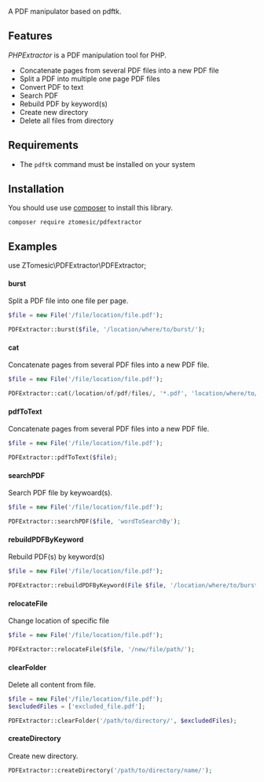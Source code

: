 A PDF manipulator based on pdftk.

## Features

*PHPExtractor* is a PDF manipulation tool for PHP.

 * Concatenate pages from several PDF files into a new PDF file
 * Split a PDF into multiple one page PDF files
 * Convert PDF to text
 * Search PDF
 * Rebuild PDF by keyword(s)
 * Create new directory
 * Delete all files from directory

## Requirements

 * The `pdftk` command must be installed on your system

## Installation

You should use use [composer](https://getcomposer.org/) to install this library.

```
composer require ztomesic/pdfextractor
```

## Examples

use ZTomesic\PDFExtractor\PDFExtractor;

#### burst

Split a PDF file into one file per page.

```php
$file = new File('/file/location/file.pdf');

PDFExtractor::burst($file, '/location/where/to/burst/');

```

#### cat

Concatenate pages from several PDF files into a new PDF file.

```php
$file = new File('/file/location/file.pdf');

PDFExtractor::cat(/location/of/pdf/files/, '*.pdf', 'location/where/to/save/name_of_new_file.pdf');

```

#### pdfToText

Concatenate pages from several PDF files into a new PDF file.

```php
$file = new File('/file/location/file.pdf');

PDFExtractor::pdfToText($file);

```

#### searchPDF

Search PDF file by keywoard(s).

```php
$file = new File('/file/location/file.pdf');

PDFExtractor::searchPDF($file, 'wordToSearchBy');

```

#### rebuildPDFByKeyword

Rebuild PDF(s) by keyword(s)

```php
$file = new File('/file/location/file.pdf');

PDFExtractor::rebuildPDFByKeyword(File $file, '/location/where/to/burst/', /location/where/to/rebuild/, 'keyword_to_rebuild_by');

```

#### relocateFile

Change location of specific file

```php
$file = new File('/file/location/file.pdf');

PDFExtractor::relocateFile($file, '/new/file/path/');

```

#### clearFolder

Delete all content from file.

```php
$file = new File('/file/location/file.pdf');
$excludedFiles = ['excluded_file.pdf'];

PDFExtractor::clearFolder('/path/to/directory/', $excludedFiles);

```

#### createDirectory

Create new directory.

```php
PDFExtractor::createDirectory('/path/to/directory/name/');

```


